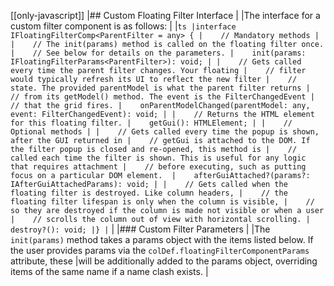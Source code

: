 [[only-javascript]]
|## Custom Floating Filter Interface
|
|The interface for a custom filter component is as follows:
|
|```ts
|interface IFloatingFilterComp<ParentFilter = any> {
|    // Mandatory methods
|
|    // The init(params) method is called on the floating filter once.
|    // See below for details on the parameters.
|    init(params: IFloatingFilterParams<ParentFilter>): void;
|
|    // Gets called every time the parent filter changes. Your floating
|    // filter would typically refresh its UI to reflect the new filter
|    // state. The provided parentModel is what the parent filter returns
|    // from its getModel() method. The event is the FilterChangedEvent
|    // that the grid fires.
|    onParentModelChanged(parentModel: any, event: FilterChangedEvent): void;
|
|    // Returns the HTML element for this floating filter.
|    getGui(): HTMLElement;
|
|    // Optional methods
|
|    // Gets called every time the popup is shown, after the GUI returned in
|    // getGui is attached to the DOM. If the filter popup is closed and re-opened, this method is
|    // called each time the filter is shown. This is useful for any logic that requires attachment
|    // before executing, such as putting focus on a particular DOM element. 
|    afterGuiAttached?(params?: IAfterGuiAttachedParams): void;
|
|    // Gets called when the floating filter is destroyed. Like column headers,
|    // the floating filter lifespan is only when the column is visible,
|    // so they are destroyed if the column is made not visible or when a user
|    // scrolls the column out of view with horizontal scrolling.
|    destroy?(): void;
|}
|```
|
|### Custom Filter Parameters
|
|The `init(params)` method takes a params object with the items listed below. If the user provides params via the `colDef.floatingFilterComponentParams` attribute, these 
|will be additionally added to the params object, overriding items of the same name if a name clash exists.
|
